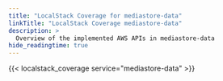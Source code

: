 ```yaml
---
title: "LocalStack Coverage for mediastore-data"
linkTitle: "LocalStack Coverage mediastore-data"
description: >
  Overview of the implemented AWS APIs in mediastore-data
hide_readingtime: true
---
```


{{< localstack_coverage service="mediastore-data" >}}

